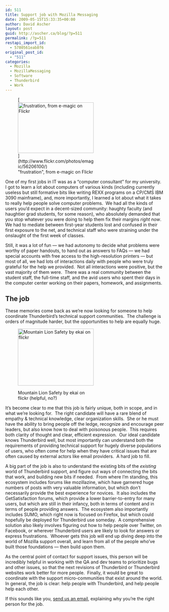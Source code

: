 ```yaml
---
id: 511
title: Support job with Mozilla Messaging
date: 2009-05-15T15:33:35+00:00
author: David Ascher
layout: post
guid: http://ascher.ca/blog/?p=511
permalink: /?p=511
restapi_import_id:
  - 5780561eab8f6
original_post_id:
  - "511"
categories:
  - Mozilla
  - MozillaMessaging
  - Software
  - Thunderbird
  - Work
---
```

<figure style="width: 240px" class="wp-caption alignright">[<img title="frustration, from e-magic on Flickr" src="http://farm1.static.flickr.com/26/56206100_82c8a353f4_m.jpg" alt="frustration, from e-magic on Flickr" width="240" height="160" />](http://www.flickr.com/photos/emagic/56206100/)<figcaption class="wp-caption-text">"frustration", from e-magic on Flickr</figcaption></figure> 

One of my first jobs in IT was as a &#8220;computer consultant&#8221; for my university.  I got to learn a lot about computers of various kinds (including currently useless but still formative bits like writing REXX programs on a CP/CMS IBM 3090 mainframe), and, more importantly, I learned a lot about what it takes to really help people solve computer problems.  We had all the kinds of users you&#8217;d expect in a decent-sized community: haughty faculty (and haughtier grad students, for some reason), who absolutely demanded that you stop whatever you were doing to help them fix their margins <em>right now</em>.  We had to mediate between first-year students lost and confused in their first exposure to the net, and technical staff who were straining under the onslaught of the first week of classes.

Still, it was a lot of fun &#8212; we had autonomy to decide what problems were worthy of paper handouts, to hand out as answers to FAQs &#8212; we had special accounts with free access to the high-resolution printers &#8212; but most of all, we had lots of interactions daily with people who were truly grateful for the help we provided.  Not all interactions were positive, but the vast majority of them were.  There was a real community between the student staff, the full-time staff, and the avid users who spent their days in the computer center working on their papers, homework, and assignments.

## The job

These memories come back as we&#8217;re now looking for someone to help coordinate Thunderbird&#8217;s technical support communities.  The challenge is orders of magnitude harder, but the opportunities to help are equally huge.<figure style="width: 240px" class="wp-caption alignleft">

[<img title="Mountain Lion Safety by ekai on flickr" src="http://farm1.static.flickr.com/188/457004988_80ed426b2e_m.jpg" alt="Mountain Lion Safety by ekai on flickr" width="240" height="180" />](http://www.flickr.com/photos/ekai/457004988/)<figcaption class="wp-caption-text">Mountain Lion Safety by ekai on flickr (helpful, no?)</figcaption></figure> 

It&#8217;s become clear to me that this job is fairly unique, both in scope, and in what we&#8217;re looking for.  The right candidate will have a rare blend of empathy & technical knowledge, clear organization skills.  She or he must have the ability to bring people off the ledge, recognize and encourage peer leaders, but also know how to deal with poisonous people.  This requires both clarity of thought and clear, efficient expression.  Our ideal candidate knows Thunderbird well, but most importantly can understand both the requirements of providing technical support for hugely diverse populations of users, who often come for help when they have critical issues that are often caused by external actors like email providers.  A hard job to fill.

A big part of the job is also to understand the existing bits of the _existing_ world of Thunderbird support, and figure out ways of connecting the bits that work, and building new bits if needed.  From where I&#8217;m standing, this ecosystem includes forums like mozillazine, which have garnered huge numbers of posts with very valuable information, but which don&#8217;t necessarily provide the best experience for novices.  It also includes the GetSatisfaction forums, which provide a lower barrier-to-entry for many users, but which are still in their infancy, both in terms of content and in terms of people providing answers.  The ecosystem also importantly includes SUMO, which right now is focused on Firefox, but which could hopefully be deployed for Thunderbird use someday.  A comprehensive solution also likely involves figuring out how to help people over Twitter, on Facebook, or wherever Thunderbird users are likely to look for answers or express frustrations.  Whoever gets this job will end up diving deep into the world of Mozilla support overall, and learn from all of the people who&#8217;ve built those foundations &#8212; then build upon them.

As the central point of contact for support issues, this person will be incredibly helpful in working with the QA and dev teams to prioritize bugs and other issues, so that the next revisions of Thunderbird or Thunderbird websites work better for more people.  Finally, it would be great to coordinate with the support micro-communities that exist around the world.  In general, the job is clear: help people with Thunderbird, and help people help each other.

If this sounds like you, [send us an email](http://www.mozillamessaging.com/en-US/about/careers/), explaining why you&#8217;re the right person for the job.